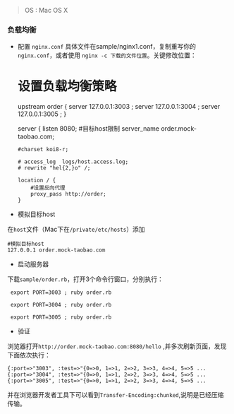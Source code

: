 > OS : Mac OS X

### 负载均衡

*   配置 `nginx.conf`
具体文件在sample/nginx1.conf，复制重写你的`nginx.conf`，或者使用
`nginx -c 下载的文件位置`。关键修改位置：


    # 设置负载均衡策略
    upstream order {
        server 127.0.0.1:3003 ;
        server 127.0.0.1:3004 ;
        server 127.0.0.1:3005 ;
    }

    server {
        listen       8080;
        #目标host限制
        server_name  order.mock-taobao.com;

        #charset koi8-r;

        # access_log  logs/host.access.log;
        # rewrite "hel{2,}o" /;

        location / {
            #设置反向代理
            proxy_pass http://order;
        }


*  模拟目标host

在`host`文件（Mac下在`/private/etc/hosts`）添加

    #模拟目标host
    127.0.0.1 order.mock-taobao.com


* 启动服务器

下载`sample/order.rb`，打开3个命令行窗口，分别执行：


     export PORT=3003 ; ruby order.rb

     export PORT=3004 ; ruby order.rb

     export PORT=3005 ; ruby order.rb

* 验证

浏览器打开`http://order.mock-taobao.com:8080/hello` ,并多次刷新页面，发现下面依次执行：


    {:port=>"3003", :test=>"{0=>0, 1=>1, 2=>2, 3=>3, 4=>4, 5=>5 ...
    {:port=>"3004", :test=>"{0=>0, 1=>1, 2=>2, 3=>3, 4=>4, 5=>5 ...
    {:port=>"3005", :test=>"{0=>0, 1=>1, 2=>2, 3=>3, 4=>4, 5=>5 ...

并在浏览器开发者工具下可以看到`Transfer-Encoding:chunked`,说明是已经压缩传输。

